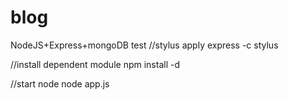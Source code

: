 blog
====

NodeJS+Express+mongoDB test
//stylus apply
express -c stylus

//install dependent module
npm install -d

//start node
node app.js
